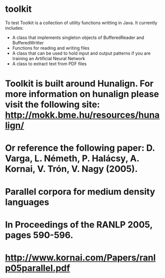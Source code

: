 toolkit
=======
To test
Toolkit is a collection of utility functions writting in Java. 
It currently includes:
- A class that implements singleton objects of BufferedReader and BufferedWritter
- Functions for reading and writing files
- A class that can be used to hold input and output patterns if you are training an Artificial Neural Network
- A class to extract text from PDF files

Toolkit is built around Hunalign. For more information on hunalign please visit the following site:
http://mokk.bme.hu/resources/hunalign/
======================================

Or reference the following paper:
D. Varga, L. Németh, P. Halácsy, A. Kornai, V. Trón, V. Nagy (2005).
====================================================================
Parallel corpora for medium density languages
==============================================
In Proceedings of the RANLP 2005, pages 590-596.
===================================================
http://www.kornai.com/Papers/ranlp05parallel.pdf
==================================================


